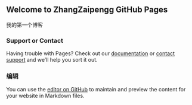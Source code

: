 ## Welcome to ZhangZaipengg GitHub Pages

我的第一个博客

### Support or Contact

Having trouble with Pages? Check out our [documentation](https://help.github.com/categories/github-pages-basics/) or [contact support](https://github.com/contact) and we’ll help you sort it out.

### 编辑
You can use the [editor on GitHub](https://github.com/ZhangZaipeng/ZhangZaipeng.github.io/edit/master/README.md) to maintain and preview the content for your website in Markdown files.
